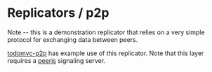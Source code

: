 # Replicators / p2p

Note -- this is a demonstration replicator that relies on a very simple protocol for exchanging data between peers.

[todomvc-p2p](../../../live-examples-js/) has example use of this replicator. Note that this layer requires a [peerjs](https://peerjs.com/) signaling server.
